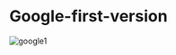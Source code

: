 # Google-first-version

![google1](https://user-images.githubusercontent.com/97787178/155159192-0d70c60a-4a81-4640-8d9e-d5e68f2e7221.png)
